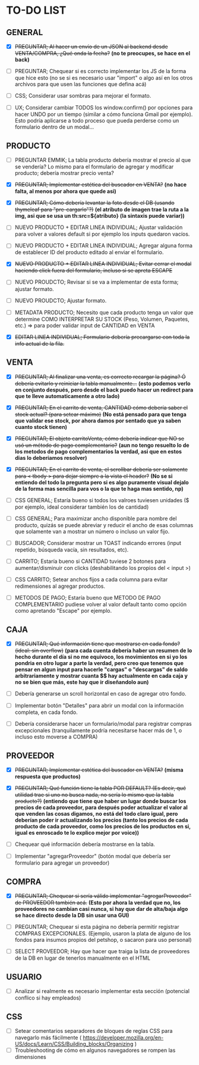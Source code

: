 # TO-DO LIST

##  GENERAL

- [x] ~~PREGUNTAR; Al hacer un envío de un JSON al backend desde VENTA/COMPRA, ¿Qué onda la fecha?~~ **(no te preocupes, se hace en el back)**
- [ ] PREGUNTAR; Chequear si es correcto implementar los JS de la forma que hice esto (no se si es necesario usar "import" o algo así en los otros archivos para que usen las funciones que defina acá)

- [ ] CSS; Considerar usar sombras para mejorar el formato.
- [ ] UX; Considerar cambiar TODOS los window.confirm() por opciones para hacer UNDO por un tiempo (similar a cómo funciona Gmail por ejemplo). Esto podría aplicarse a todo proceso que pueda perderse como un formulario dentro de un modal...



##  PRODUCTO

- [ ] PREGUNTAR EMMIK; La tabla producto debería mostrar el precio al que se vendería? Lo mismo para el formulario de agregar y modificar producto; debería mostrar precio venta?
- [x] ~~PREGUNTAR; Implementar estética del buscador en VENTA?~~ **(no hace falta, al menos por ahora que quede asi)**
- [x] ~~PREGUNTAR; Cómo debería levantar la foto desde el DB (usando thymeleaf para "pre-cargarlo"?)~~ **(el atributo de imagen trae la ruta a la img, asi que se usa un th:src=${atributo} (la sintaxis puede variar))**

- [ ] NUEVO PRODUCTO + EDITAR LINEA INDIVIDUAL; Ajustar validación para volver a valores default si por ejemplo los inputs quedaron vacíos.
- [ ] NUEVO PRODUCTO + EDITAR LINEA INDIVIDUAL; Agregar alguna forma de establecer ID del producto editado al enviar el formulario.
- [x] ~~NUEVO PRODUCTO + EDITAR LINEA INDIVIDUAL; Evitar cerrar el modal haciendo click fuera del formulario, incluso si se apreta ESCAPE~~

- [ ] NUEVO PROUDCTO; Revisar si se va a implementar de esta forma; ajustar formato.
- [ ] NUEVO PROUDCTO; Ajustar formato.
- [ ] METADATA PRODUCTO; Necesito que cada producto tenga un valor que determine COMO INTERPRETAR SU STOCK (Peso, Volumen, Paquetes, etc.) => para poder validar input de CANTIDAD en VENTA
- [x] ~~EDITAR LINEA INDIVIDUAL; Formulario debería precargarse con toda la info actual de la fila.~~



##  VENTA

- [x] ~~PREGUNTAR; Al finalizar una venta, es correcto recargar la página? Ó debería evitarlo y reiniciar la tabla manualmente...~~ **(esto podemos verlo en conjunto después, pero desde el back puedo hacer un redirect para que te lleve automaticamente a otro lado)**
- [x] ~~PREGUNTAR; En el carrito de venta, CANTIDAD cómo debería saber el stock actual? (para setear máximo)~~ **(No está pensado para que tenga que validar ese stock, por ahora damos por sentado que ya saben cuanto stock tienen)**
- [x] ~~PREGUNTAR; El objeto carritoVenta, cómo debería indicar que NO se usó un método de pago complementario?~~ **(aun no tengo resuelto lo de los metodos de pago complementarios la verdad, asi que en estos dias lo deberiamos resolver)**
- [x] ~~PREGUNTAR; En el carrito de venta, el scrollbar debería ser solamente para < tbody > para dejar siempre a la vista el header?~~ **(No se si entiendo del todo la pregunta pero si es algo puramente visual dejalo de la forma mas sencilla para vos o la que te haga mas sentido, np)**

- [ ] CSS GENERAL; Estaría bueno si todos los valroes tuviesen unidades ($ por ejemplo, ideal considerar también los de cantidad)
- [ ] CSS GENERAL; Para maximizar ancho disponible para nombre del producto, quizás se puede abreviar y reducir el ancho de esas columnas que solamente van a mostrar un número o incluso un valor fijo.
- [ ] BUSCADOR; Considerar mostrar un TOAST indicando errores (input repetido, búsqueda vacía, sin resultados, etc).
- [ ] CARRITO; Estaría bueno si CANTIDAD tuviese 2 botones para aumentar/disminuir con clicks (deshabilitando los propios del < input >)
- [ ] CSS CARRITO; Setear anchos fijos a cada columna para evitar redimensiones al agregar productos.
- [ ] METODOS DE PAGO; Estaría bueno que METODO DE PAGO COMPLEMENTARIO pudiese volver al valor default tanto como opción como apretando "Escape" por ejemplo.



##  CAJA

- [x] ~~PREGUNTAR; Qué información tiene que mostrarse en cada fondo? (ideal: sin overflow)~~ **(para cada cuenta debería haber un resumen de lo hecho durante el día si no me equivoco, los movimientos en si yo los pondria en otro lugar a parte la verdad, pero creo que tenemos que pensar en algun input para hacerle "cargas" o "descargas" de saldo arbitrariamente y mostrar cuanta $$ hay actualmente en cada caja y no se bien que más, este hay que ir diseñandolo aun)**

- [ ] Debería generarse un scroll horizontal en caso de agregar otro fondo.
- [ ] Implementar botón "Detalles" para abrir un modal con la información completa, en cada fondo.
- [ ] Debería considerarse hacer un formulario/modal para registrar compras excepcionales (tranquilamente podría necesitarse hacer más de 1, o incluso esto moverse a COMPRA)



##  PROVEEDOR

- [x] ~~PREGUNTAR; Implementar estética del buscador en VENTA?~~ **(misma respuesta que productos)**
- [x] ~~PREGUNTAR; Qué función tiene la tabla POR DEFAULT? (Es decir, qué utilidad trae si uno no busca nada, no sería lo mismo que la tabla producto?)~~ **(entiendo que tiene que haber un lugar donde buscar los precios de cada proveedor, para después poder actualizar el valor al que venden las cosas digamos, no está del todo claro igual, pero deberían poder ir actualizando los precios (tanto los precios de cada producto de cada proveedor, como los precios de los productos en si, igual es enroscado te lo explico mejor por voice))**

- [ ] Chequear qué información debería mostrarse en la tabla.
- [ ] Implementar "agregarProveedor" (botón modal que debería ser formulario para agregar un proveedor)



##  COMPRA

- [x] ~~PREGUNTAR; Chequear si sería válido implementar "agregarProveedor" de PROVEEDOR también acá.~~ **(Esto por ahora la verdad que no, los proveedores no cambian casi nunca, si hay que dar de alta/baja algo se hace directo desde la DB sin usar una GUI)**
- [ ] PREGUNTAR; Chequear si esta página no debería permitir registrar COMPRAS EXCEPCIONALES. (Ejemplo, usaron la plata de alguno de los fondos para insumos propios del petshop, o sacaron para uso personal)

- [ ] SELECT PROVEEDOR; Hay que hacer que traiga la lista de proveedores de la DB en lugar de tenerlos manualmente en el HTML


    
##  USUARIO

- [ ] Analizar si realmente es necesario implementar esta sección (potencial conflico si hay empleados)



##  CSS

- [ ] Setear comentarios separadores de bloques de reglas CSS para navegarlo más fácilmente ( https://developer.mozilla.org/en-US/docs/Learn/CSS/Building_blocks/Organizing )
- [ ] Troubleshooting de cómo en algunos navegadores se rompen las dimensiones